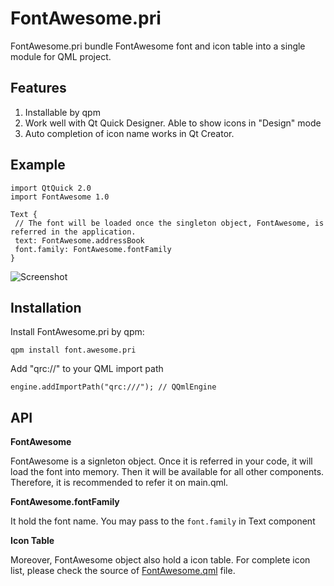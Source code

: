 # FontAwesome.pri

FontAwesome.pri bundle FontAwesome font and icon table into a single module for QML project.

Features
--------

 1. Installable by qpm
 2. Work well with Qt Quick Designer. Able to show icons in "Design" mode
 3. Auto completion of icon name works in Qt Creator.
 
Example
-------
 
 ```
import QtQuick 2.0
import FontAwesome 1.0

Text {
  // The font will be loaded once the singleton object, FontAwesome, is referred in the application.
  text: FontAwesome.addressBook
  font.family: FontAwesome.fontFamily 
}
```
 
![Screenshot](https://raw.githubusercontent.com/benlau/fontawesome.pri/master/docs/designmode.png)

Installation
------------

Install FontAwesome.pri by qpm:

    qpm install font.awesome.pri
    
Add "qrc://" to your QML import path

    engine.addImportPath("qrc:///"); // QQmlEngine

API
---

**FontAwesome**

FontAwesome is a signleton object. 
Once it is referred in your code, it will load the font into memory. 
Then it will be available for all other components.
Therefore, it is recommended to refer it on main.qml.

**FontAwesome.fontFamily**

It hold the font name. You may pass to the `font.family` in Text component

**Icon Table**

Moreover, FontAwesome object also hold a icon table. 
For complete icon list, please check the source of [FontAwesome.qml](https://github.com/benlau/fontawesome.pri/blob/master/FontAwesome/FontAwesome.qml) file.
